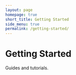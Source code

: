 ```yaml
---
layout: page
homepage: true
short_title: Getting Started
side_menu: true
permalink: /getting-started/
---
```


# Getting Started

Guides and tutorials.
